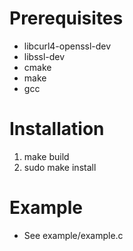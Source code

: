 
# Prerequisites
- libcurl4-openssl-dev
- libssl-dev
- cmake
- make
- gcc


# Installation
1. make build
2. sudo make install

# Example
- See example/example.c
